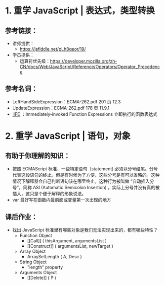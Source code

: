 # 1. 重学 JavaScript | 表达式，类型转换
## 参考链接：
+ 讲师提供：
    - <https://jsfiddle.net/pLh8qeor/19/>
+ 学员提供：
    - 运算符优先级：<https://developer.mozilla.org/zh-CN/docs/Web/JavaScript/Reference/Operators/Operator_Precedence>
## 参考名词：
+ LeftHandSideExpression：ECMA-262.pdf 201 页 12.3
+ UpdateExpression：ECMA-262.pdf 178 页 11.9.1
+ [IIFE](https://zh.wikipedia.org/wiki/立即调用函数表达式) ：Immediately-invoked Function Expressions 立即执行的函数表达式

# 2. 重学 JavaScript | 语句，对象
## 有助于你理解的知识：
+ 按照 ECMAScript 标准，一些特定语句（statement) 必须以分号结尾。分号代表这段语句的终止。但是有时候为了方便，这些分号是有可以省略的。这种情况下解释器会自己判断语句该在哪里终止。这种行为被叫做 “自动插入分号”，简称 ASI (Automatic Semicolon Insertion) 。实际上分号并没有真的被插入，这只是个便于解释的形象说法。
+ var 最好写在函数内最前面或变量第一次出现的地方

## 课后作业：
+ 找出 JavaScript 标准里有哪些对象是我们无法实现出来的，都有哪些特性？
    - Function Object
        * [[Call]] ( thisArgument, argumentsList )
        * [[Construct]] ( argumentsList, newTarget )
    - Array Object
        * ArraySetLength ( A, Desc )
    - String Object
        * "length" property
    - Arguments Object
        * [[Delete]] ( P )
        